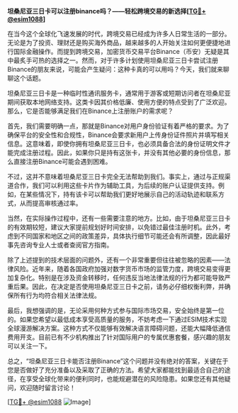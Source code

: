 **坦桑尼亚三日卡可以注册binance吗？——轻松跨境交易的新选择[[TG💪+ @esim1088](https://t.me/s/esim1088)]**

在当今这个全球化飞速发展的时代，跨境交易已经成为许多人日常生活的一部分。无论是为了投资、理财还是购买海外商品，越来越多的人开始关注如何更便捷地进行国际金融操作。而提到跨境交易，加密货币交易平台Binance（币安）无疑是其中最炙手可热的选择之一。然而，对于许多计划使用坦桑尼亚三日卡尝试注册Binance的朋友来说，可能会产生疑问：这种卡真的可以用吗？今天，我们就来聊聊这个话题。

坦桑尼亚三日卡是一种临时性通讯服务卡，通常用于游客或短期访问者在坦桑尼亚期间获取本地网络支持。这类卡因其价格低廉、使用方便的特点受到了广泛欢迎。那么，它是否能够满足我们在Binance上注册账户的需求呢？

首先，我们需要明确一点，那就是Binance对用户身份验证有着严格的要求。为了确保平台的安全性和合规性，Binance会要求新用户上传身份证件照片并填写相关信息。这意味着，即使你拥有坦桑尼亚三日卡，也必须具备合法的身份证明文件才能完成注册过程。因此，如果你只是持有这张卡，并没有其他必要的身份信息，那么直接注册Binance可能会遇到困难。

不过，这并不意味着坦桑尼亚三日卡完全无法帮助到我们。事实上，通过与正规渠道合作，我们可以利用这些卡片作为辅助工具，为后续的账户认证提供支持。例如，在某些情况下，持有该卡可以帮助我们更好地展示自己的活动轨迹和联系方式，从而提高审核通过率。

当然，在实际操作过程中，还有一些需要注意的地方。比如，由于坦桑尼亚三日卡的有效期较短，建议大家提前规划好时间安排，以免错过最佳注册时机。此外，考虑到不同国家和地区之间的政策差异，具体执行细节可能还会有所调整，因此最好事先咨询专业人士或者查阅官方指南。

除了上述提到的技术层面的问题外，还有一个非常重要但往往被忽略的因素——法律风险。近年来，随着各国政府加强对数字货币市场的监管力度，跨境交易变得更加复杂化。特别是在涉及资金转移时，任何违反当地法律法规的行为都可能导致严重后果。因此，在决定是否使用坦桑尼亚三日卡之前，请务必仔细权衡利弊，并确保所有行为均符合相关法律法规。

最后，我想强调的是，无论采用何种方式参与国际市场交易，安全始终是第一位的。如果您希望以最低成本享受高质量的服务，不妨考虑一下通过ESIM技术实现全球漫游解决方案。这种方式不仅能够有效解决语言障碍问题，还能大幅降低通信费用开支。目前已有不少机构推出了针对国际用户的专属优惠套餐，感兴趣的朋友可以关注一下。

总之，“坦桑尼亚三日卡能否注册Binance”这个问题并没有绝对的答案，关键在于您是否做好了充分准备以及采取了正确的方法。希望大家都能找到最适合自己的途径，在享受全球化带来的便利同时，也能规避潜在的风险隐患。如果您还有其他疑问，欢迎随时留言讨论！

[[TG💪+ @esim1088](https://t.me/s/esim1088) ![Image](https://i.postimg.cc/4NQfJmqS/Snipaste-2025-05-13-00-14-12.png)]
